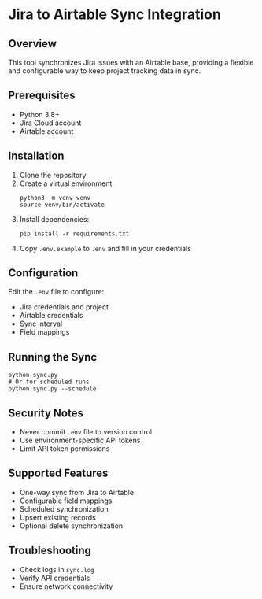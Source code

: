 # Jira to Airtable Sync Integration

## Overview
This tool synchronizes Jira issues with an Airtable base, providing a flexible and configurable way to keep project tracking data in sync.

## Prerequisites
- Python 3.8+
- Jira Cloud account
- Airtable account

## Installation
1. Clone the repository
2. Create a virtual environment:
   ```
   python3 -m venv venv
   source venv/bin/activate
   ```
3. Install dependencies:
   ```
   pip install -r requirements.txt
   ```
4. Copy `.env.example` to `.env` and fill in your credentials

## Configuration
Edit the `.env` file to configure:
- Jira credentials and project
- Airtable credentials
- Sync interval
- Field mappings

## Running the Sync
```
python sync.py
# Or for scheduled runs
python sync.py --schedule
```

## Security Notes
- Never commit `.env` file to version control
- Use environment-specific API tokens
- Limit API token permissions

## Supported Features
- One-way sync from Jira to Airtable
- Configurable field mappings
- Scheduled synchronization
- Upsert existing records
- Optional delete synchronization

## Troubleshooting
- Check logs in `sync.log`
- Verify API credentials
- Ensure network connectivity
